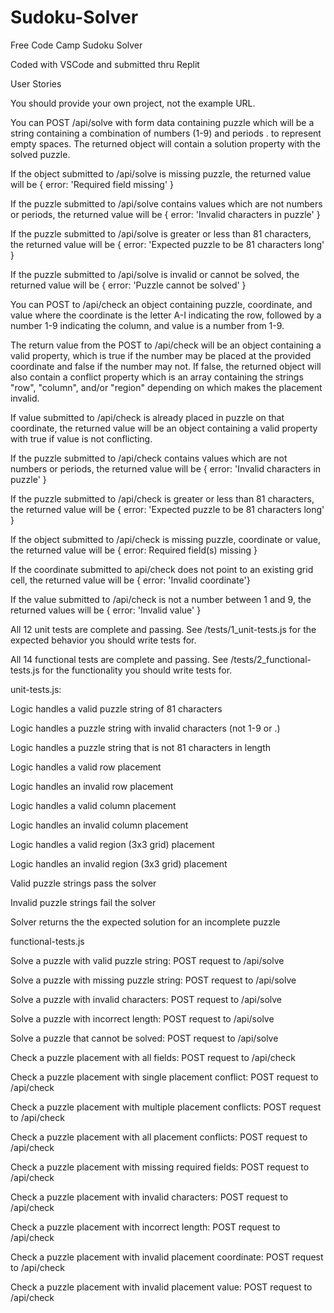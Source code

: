 # Sudoku-Solver
Free Code Camp Sudoku Solver

Coded with VSCode and submitted thru Replit

User Stories

You should provide your own project, not the example URL.

You can POST /api/solve with form data containing puzzle which will be a string containing a combination of numbers (1-9) and periods . to represent empty spaces. The returned object will contain a solution property with the solved puzzle.

If the object submitted to /api/solve is missing puzzle, the returned value will be { error: 'Required field missing' }

If the puzzle submitted to /api/solve contains values which are not numbers or periods, the returned value will be { error: 'Invalid characters in puzzle' }

If the puzzle submitted to /api/solve is greater or less than 81 characters, the returned value will be { error: 'Expected puzzle to be 81 characters long' }

If the puzzle submitted to /api/solve is invalid or cannot be solved, the returned value will be { error: 'Puzzle cannot be solved' }

You can POST to /api/check an object containing puzzle, coordinate, and value where the coordinate is the letter A-I indicating the row, followed by a number 1-9 indicating the column, and value is a number from 1-9.

The return value from the POST to /api/check will be an object containing a valid property, which is true if the number may be placed at the provided coordinate and false if the number may not. If false, the returned object will also contain a conflict property which is an array containing the strings "row", "column", and/or "region" depending on which makes the placement invalid.

If value submitted to /api/check is already placed in puzzle on that coordinate, the returned value will be an object containing a valid property with true if value is not conflicting.

If the puzzle submitted to /api/check contains values which are not numbers or periods, the returned value will be { error: 'Invalid characters in puzzle' }

If the puzzle submitted to /api/check is greater or less than 81 characters, the returned value will be { error: 'Expected puzzle to be 81 characters long' }

If the object submitted to /api/check is missing puzzle, coordinate or value, the returned value will be { error: Required field(s) missing }

If the coordinate submitted to api/check does not point to an existing grid cell, the returned value will be { error: 'Invalid coordinate'}

If the value submitted to /api/check is not a number between 1 and 9, the returned values will be { error: 'Invalid value' }

All 12 unit tests are complete and passing. See /tests/1_unit-tests.js for the expected behavior you should write tests for.

All 14 functional tests are complete and passing. See /tests/2_functional-tests.js for the functionality you should write tests for.

unit-tests.js:

Logic handles a valid puzzle string of 81 characters

Logic handles a puzzle string with invalid characters (not 1-9 or .)

Logic handles a puzzle string that is not 81 characters in length

Logic handles a valid row placement

Logic handles an invalid row placement

Logic handles a valid column placement

Logic handles an invalid column placement

Logic handles a valid region (3x3 grid) placement

Logic handles an invalid region (3x3 grid) placement

Valid puzzle strings pass the solver

Invalid puzzle strings fail the solver

Solver returns the the expected solution for an incomplete puzzle

functional-tests.js

Solve a puzzle with valid puzzle string: POST request to /api/solve

Solve a puzzle with missing puzzle string: POST request to /api/solve

Solve a puzzle with invalid characters: POST request to /api/solve

Solve a puzzle with incorrect length: POST request to /api/solve

Solve a puzzle that cannot be solved: POST request to /api/solve

Check a puzzle placement with all fields: POST request to /api/check

Check a puzzle placement with single placement conflict: POST request to /api/check

Check a puzzle placement with multiple placement conflicts: POST request to /api/check

Check a puzzle placement with all placement conflicts: POST request to /api/check

Check a puzzle placement with missing required fields: POST request to /api/check

Check a puzzle placement with invalid characters: POST request to /api/check

Check a puzzle placement with incorrect length: POST request to /api/check

Check a puzzle placement with invalid placement coordinate: POST request to /api/check

Check a puzzle placement with invalid placement value: POST request to /api/check
